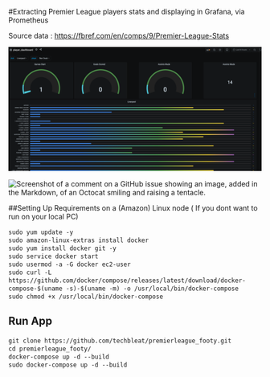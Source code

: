
#Extracting Premier League players stats and  displaying in Grafana, via Prometheus 

Source data : https://fbref.com/en/comps/9/Premier-League-Stats

![plot](./img.png)


![Screenshot of a comment on a GitHub issue showing an image, added in the Markdown, of an Octocat smiling and raising a tentacle.](https://myoctocat.com/assets/images/base-octocat.svg)

##Setting Up Requirements on a (Amazon) Linux node ( If you dont want to run on your local PC)
```
sudo yum update -y 
sudo amazon-linux-extras install docker 
sudo yum install docker git -y
sudo service docker start 
sudo usermod -a -G docker ec2-user 
sudo curl -L https://github.com/docker/compose/releases/latest/download/docker-compose-$(uname -s)-$(uname -m) -o /usr/local/bin/docker-compose
sudo chmod +x /usr/local/bin/docker-compose
```

## Run App
```
git clone https://github.com/techbleat/premierleague_footy.git
cd premierleague_footy/
docker-compose up -d --build
sudo docker-compose up -d --build
```
